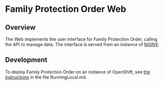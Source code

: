 # Family Protection Order Web

## Overview

The Web implements the user interface for Family Protection Order, calling the API to manage data. The interface is served from an instance of [NGINX](https://www.nginx.com/).

## Development

To deploy Family Protection Order on an instance of OpenShift, see [the instructions](../RunningLocal.md) in the file RunningLocal.md.